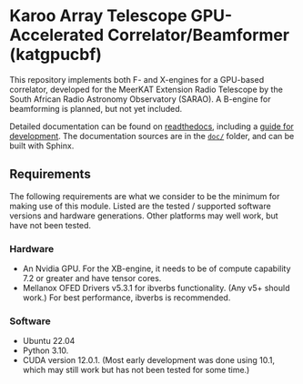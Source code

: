 # Karoo Array Telescope GPU-Accelerated Correlator/Beamformer (katgpucbf)

This repository implements both F- and X-engines for a GPU-based correlator,
developed for the MeerKAT Extension Radio Telescope by the South African Radio
Astronomy Observatory (SARAO). A B-engine for beamforming is planned, but not
yet included.

Detailed documentation can be found on
[readthedocs](https://katgpucbf.readthedocs.io), including a [guide for
development](https://katgpucbf.readthedocs.io/en/latest/dev-guide.html).
The documentation sources are in the [`doc/`](doc/) folder, and can be
built with Sphinx.

## Requirements
The following requirements are what we consider to be the minimum for making use
of this module. Listed are the tested / supported software versions and hardware
generations. Other platforms may well work, but have not been tested.

### Hardware
* An Nvidia GPU. For the XB-engine, it needs to be of compute capability 7.2 or greater
  and have tensor cores.
* Mellanox OFED Drivers v5.3.1 for ibverbs functionality. (Any v5+ should work.)
  For best performance, ibverbs is recommended.

### Software
* Ubuntu 22.04
* Python 3.10.
* CUDA version 12.0.1. (Most early development was done using 10.1, which may
  still work but has not been tested for some time.)
